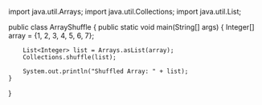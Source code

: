 import java.util.Arrays;
import java.util.Collections;
import java.util.List;

public class ArrayShuffle {
    public static void main(String[] args) {
        Integer[] array = {1, 2, 3, 4, 5, 6, 7};

        List<Integer> list = Arrays.asList(array);
        Collections.shuffle(list);

        System.out.println("Shuffled Array: " + list);
    }
}
